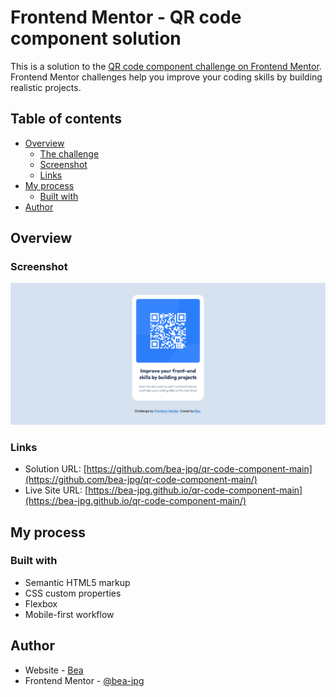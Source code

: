 # Frontend Mentor - QR code component solution

This is a solution to the [QR code component challenge on Frontend Mentor](https://www.frontendmentor.io/challenges/qr-code-component-iux_sIO_H). Frontend Mentor challenges help you improve your coding skills by building realistic projects. 

## Table of contents

- [Overview](#overview)
  - [The challenge](#the-challenge)
  - [Screenshot](#screenshot)
  - [Links](#links)
- [My process](#my-process)
  - [Built with](#built-with)
- [Author](#author)

## Overview

### Screenshot

![](./screenshot.png)

### Links

- Solution URL: [https://github.com/bea-jpg/qr-code-component-main](https://github.com/bea-jpg/qr-code-component-main/)
- Live Site URL: [https://bea-jpg.github.io/qr-code-component-main](https://bea-jpg.github.io/qr-code-component-main/)

## My process

### Built with

- Semantic HTML5 markup
- CSS custom properties
- Flexbox
- Mobile-first workflow


## Author

- Website - [Bea](https://github.com/bea-jpg)
- Frontend Mentor - [@bea-jpg](https://www.frontendmentor.io/profile/bea-jpg)